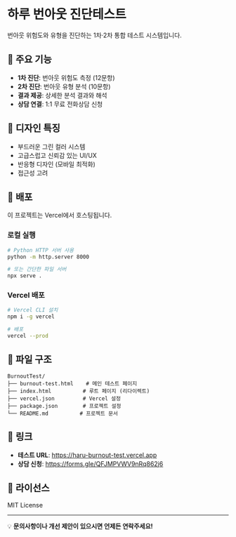 # 하루 번아웃 진단테스트

번아웃 위험도와 유형을 진단하는 1차·2차 통합 테스트 시스템입니다.

## 🎯 주요 기능

- **1차 진단**: 번아웃 위험도 측정 (12문항)
- **2차 진단**: 번아웃 유형 분석 (10문항)
- **결과 제공**: 상세한 분석 결과와 해석
- **상담 연결**: 1:1 무료 전화상담 신청

## 🌿 디자인 특징

- 부드러운 그린 컬러 시스템
- 고급스럽고 신뢰감 있는 UI/UX
- 반응형 디자인 (모바일 최적화)
- 접근성 고려

## 🚀 배포

이 프로젝트는 Vercel에서 호스팅됩니다.

### 로컬 실행

```bash
# Python HTTP 서버 사용
python -m http.server 8000

# 또는 간단한 파일 서버
npx serve .
```

### Vercel 배포

```bash
# Vercel CLI 설치
npm i -g vercel

# 배포
vercel --prod
```

## 📁 파일 구조

```
BurnoutTest/
├── burnout-test.html    # 메인 테스트 페이지
├── index.html          # 루트 페이지 (리다이렉트)
├── vercel.json         # Vercel 설정
├── package.json        # 프로젝트 설정
└── README.md          # 프로젝트 문서
```

## 🔗 링크

- **테스트 URL**: https://haru-burnout-test.vercel.app
- **상담 신청**: https://forms.gle/QFJMPVWV9nRq862j6

## 📝 라이선스

MIT License

---

💡 **문의사항이나 개선 제안이 있으시면 언제든 연락주세요!**